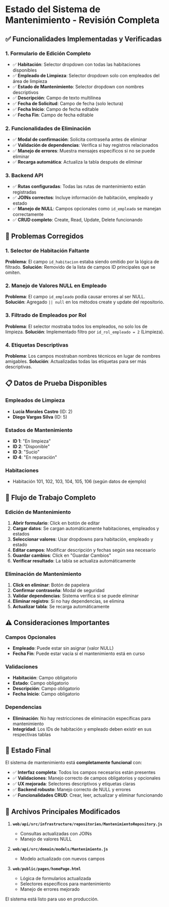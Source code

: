 # Estado del Sistema de Mantenimiento - Revisión Completa

## ✅ Funcionalidades Implementadas y Verificadas

### 1. **Formulario de Edición Completo**
- ✅ **Habitación**: Selector dropdown con todas las habitaciones disponibles
- ✅ **Empleado de Limpieza**: Selector dropdown solo con empleados del área de limpieza
- ✅ **Estado de Mantenimiento**: Selector dropdown con nombres descriptivos
- ✅ **Descripción**: Campo de texto multilínea
- ✅ **Fecha de Solicitud**: Campo de fecha (solo lectura)
- ✅ **Fecha Inicio**: Campo de fecha editable
- ✅ **Fecha Fin**: Campo de fecha editable

### 2. **Funcionalidades de Eliminación**
- ✅ **Modal de confirmación**: Solicita contraseña antes de eliminar
- ✅ **Validación de dependencias**: Verifica si hay registros relacionados
- ✅ **Manejo de errores**: Muestra mensajes específicos si no se puede eliminar
- ✅ **Recarga automática**: Actualiza la tabla después de eliminar

### 3. **Backend API**
- ✅ **Rutas configuradas**: Todas las rutas de mantenimiento están registradas
- ✅ **JOINs correctos**: Incluye información de habitación, empleado y estado
- ✅ **Manejo de NULL**: Campos opcionales como `id_empleado` se manejan correctamente
- ✅ **CRUD completo**: Create, Read, Update, Delete funcionando

## 🔧 Problemas Corregidos

### 1. **Selector de Habitación Faltante**
**Problema**: El campo `id_habitacion` estaba siendo omitido por la lógica de filtrado.
**Solución**: Removido de la lista de campos ID principales que se omiten.

### 2. **Manejo de Valores NULL en Empleado**
**Problema**: El campo `id_empleado` podía causar errores al ser NULL.
**Solución**: Agregado `|| null` en los métodos create y update del repositorio.

### 3. **Filtrado de Empleados por Rol**
**Problema**: El selector mostraba todos los empleados, no solo los de limpieza.
**Solución**: Implementado filtro por `id_rol_empleado = 2` (Limpieza).

### 4. **Etiquetas Descriptivas**
**Problema**: Los campos mostraban nombres técnicos en lugar de nombres amigables.
**Solución**: Actualizadas todas las etiquetas para ser más descriptivas.

## 📋 Datos de Prueba Disponibles

### Empleados de Limpieza
- **Lucía Morales Castro** (ID: 2)
- **Diego Vargas Silva** (ID: 5)

### Estados de Mantenimiento
- **ID 1**: "En limpieza"
- **ID 2**: "Disponible"
- **ID 3**: "Sucio"
- **ID 4**: "En reparación"

### Habitaciones
- Habitación 101, 102, 103, 104, 105, 106 (según datos de ejemplo)

## 🎯 Flujo de Trabajo Completo

### Edición de Mantenimiento
1. **Abrir formulario**: Click en botón de editar
2. **Cargar datos**: Se cargan automáticamente habitaciones, empleados y estados
3. **Seleccionar valores**: Usar dropdowns para habitación, empleado y estado
4. **Editar campos**: Modificar descripción y fechas según sea necesario
5. **Guardar cambios**: Click en "Guardar Cambios"
6. **Verificar resultado**: La tabla se actualiza automáticamente

### Eliminación de Mantenimiento
1. **Click en eliminar**: Botón de papelera
2. **Confirmar contraseña**: Modal de seguridad
3. **Validar dependencias**: Sistema verifica si se puede eliminar
4. **Eliminar registro**: Si no hay dependencias, se elimina
5. **Actualizar tabla**: Se recarga automáticamente

## ⚠️ Consideraciones Importantes

### Campos Opcionales
- **Empleado**: Puede estar sin asignar (valor NULL)
- **Fecha Fin**: Puede estar vacía si el mantenimiento está en curso

### Validaciones
- **Habitación**: Campo obligatorio
- **Estado**: Campo obligatorio
- **Descripción**: Campo obligatorio
- **Fecha Inicio**: Campo obligatorio

### Dependencias
- **Eliminación**: No hay restricciones de eliminación específicas para mantenimiento
- **Integridad**: Los IDs de habitación y empleado deben existir en sus respectivas tablas

## 🚀 Estado Final

El sistema de mantenimiento está **completamente funcional** con:

- ✅ **Interfaz completa**: Todos los campos necesarios están presentes
- ✅ **Validaciones**: Manejo correcto de campos obligatorios y opcionales
- ✅ **UX mejorada**: Selectores descriptivos y etiquetas claras
- ✅ **Backend robusto**: Manejo correcto de NULL y errores
- ✅ **Funcionalidades CRUD**: Crear, leer, actualizar y eliminar funcionando

## 📝 Archivos Principales Modificados

1. **`web/api/src/infrastructure/repositories/MantenimientoRepository.js`**
   - Consultas actualizadas con JOINs
   - Manejo de valores NULL

2. **`web/api/src/domain/models/Mantenimiento.js`**
   - Modelo actualizado con nuevos campos

3. **`web/public/pages/homePage.html`**
   - Lógica de formularios actualizada
   - Selectores específicos para mantenimiento
   - Manejo de errores mejorado

El sistema está listo para uso en producción. 